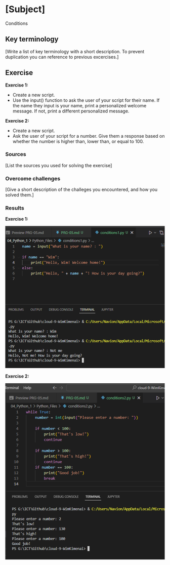# [Subject]
Conditions

## Key terminology
[Write a list of key terminology with a short description. To prevent duplication you can reference to previous excercises.]

## Exercise  

**Exercise 1:**

* Create a new script.
* Use the input() function to ask the user of your script for their name. If the name they input is your name, print a personalized welcome message. If not, print a different personalized message.  

**Exercise 2:**  

* Create a new script.
* Ask the user of your script for a number. Give them a response based on whether the number is higher than, lower than, or equal to 100.


### Sources
[List the sources you used for solving the exercise]

### Overcome challenges
[Give a short description of the challeges you encountered, and how you solved them.]

### Results
**Exercise 1:**

![screenshot](/00_includes/Python-1/conditions/exercise-1.PNG)  

**Exercise 2:**  

![screenshot](/00_includes/Python-1/conditions/exercise-2.PNG)  

